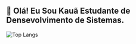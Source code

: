 ## 👋 Olá! Eu Sou Kauã Estudante de Densevolvimento de Sistemas.

![Top Langs](https://github-readme-stats.vercel.app/api/top-langs/?username=kaua-filiy&langs_count=8)

